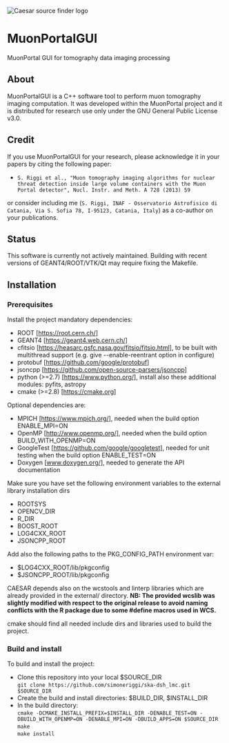 <p align="left">
  <img src="share/CaesarLogo.png" alt="Caesar source finder logo"/>
</p>

# MuonPortalGUI
MuonPortal GUI for tomography data imaging processing

## **About**  
MuonPortalGUI is a C++ software tool to perform muon tomography imaging computation. It was developed within the MuonPortal project and it is distributed for research use only under the GNU General Public License v3.0. 

## **Credit**
If you use MuonPortalGUI for your research, please acknowledge it in your papers by citing the following paper:

* `S. Riggi et al., "Muon tomography imaging algorithms for nuclear threat detection inside large volume containers with the Muon Portal detector", Nucl. Instr. and Meth. A 728 (2013) 59`

or consider including me (`S. Riggi, INAF - Osservatorio Astrofisico di Catania, Via S. Sofia 78, I-95123, Catania, Italy`)
as a co-author on your publications.

## **Status**
This software is currently not actively maintained. Building with recent versions of GEANT4/ROOT/VTK/Qt may require fixing the Makefile.

## **Installation**  

### **Prerequisites**
Install the project mandatory dependencies:  
* ROOT [https://root.cern.ch/]
* GEANT4 [https://geant4.web.cern.ch/] 
* cfitsio [https://heasarc.gsfc.nasa.gov/fitsio/fitsio.html], to be built with multithread support (e.g. give --enable-reentrant option in configure)
* protobuf [https://github.com/google/protobuf]
* jsoncpp [https://github.com/open-source-parsers/jsoncpp]
* python (>=2.7) [https://www.python.org/], install also these additional modules: pyfits, astropy
* cmake (>=2.8) [https://cmake.org]  
  
Optional dependencies are:
* MPICH [https://www.mpich.org/], needed when the build option ENABLE_MPI=ON        
* OpenMP [http://www.openmp.org/], needed when the build option BUILD_WITH_OPENMP=ON    
* GoogleTest [https://github.com/google/googletest], needed for unit testing when the build option ENABLE_TEST=ON   
* Doxygen [www.doxygen.org/], needed to generate the API documentation   

Make sure you have set the following environment variables to the external library installation dirs 
* ROOTSYS
* OPENCV_DIR
* R_DIR
* BOOST_ROOT
* LOG4CXX_ROOT
* JSONCPP_ROOT

Add also the following paths to the PKG_CONFIG_PATH environment var: 
* $LOG4CXX_ROOT/lib/pkgconfig  
* $JSONCPP_ROOT/lib/pkgconfig

CAESAR depends also on the wcstools and linterp libraries which are already provided in the external/ directory. 
**NB: The provided wcslib was slightly modified with respect to the original release to avoid naming conflicts with the R package due to some #define macros used in WCS.**

cmake should find all needed include dirs and libraries used to build the project.

### **Build and install**
To build and install the project:

* Clone this repository into your local $SOURCE_DIR  
  ```git clone https://github.com/simoneriggi/ska-dsh_lmc.git $SOURCE_DIR```
* Create the build and install directories: $BUILD_DIR, $INSTALL_DIR  
* In the build directory:  
  ```cmake -DCMAKE_INSTALL_PREFIX=$INSTALL_DIR -DENABLE_TEST=ON -DBUILD_WITH_OPENMP=ON -DENABLE_MPI=ON -DBUILD_APPS=ON $SOURCE_DIR```   
  ```make```  
  ```make install```  
